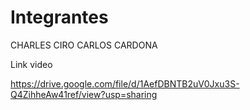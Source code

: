 # Integrantes

CHARLES CIRO 
CARLOS CARDONA

Link video

https://drive.google.com/file/d/1AefDBNTB2uV0Jxu3S-Q4ZihheAw41ref/view?usp=sharing
